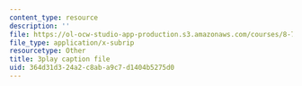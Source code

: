 ```yaml
---
content_type: resource
description: ''
file: https://ol-ocw-studio-app-production.s3.amazonaws.com/courses/8-701-introduction-to-nuclear-and-particle-physics-fall-2020/364d31d324a2c8aba9c7d1404b5275d0_quSdhgX3NB8.srt
file_type: application/x-subrip
resourcetype: Other
title: 3play caption file
uid: 364d31d3-24a2-c8ab-a9c7-d1404b5275d0
---
```

